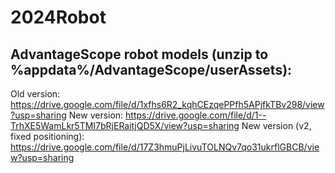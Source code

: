 # 2024Robot

## AdvantageScope robot models (unzip to %appdata%/AdvantageScope/userAssets):
Old version: https://drive.google.com/file/d/1xfhs6R2_kqhCEzqePPfh5APjfkTBv298/view?usp=sharing
New version: https://drive.google.com/file/d/1--TrhXE5WamLkr5TMI7bRjERaitjQD5X/view?usp=sharing
New version (v2, fixed positioning): https://drive.google.com/file/d/17Z3hmuPjLivuTOLNQv7qo31ukrflGBCB/view?usp=sharing
